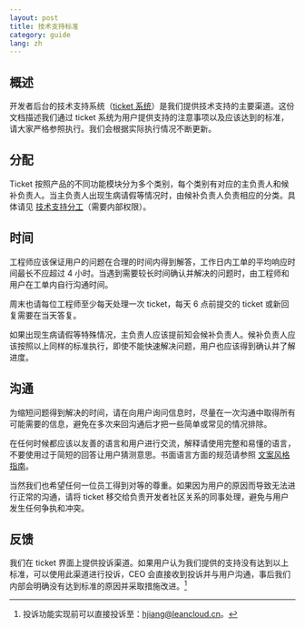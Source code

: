 ```yaml
---
layout: post
title: 技术支持标准
category: guide
lang: zh
---
```


## 概述

开发者后台的技术支持系统（[ticket 系统](https://leanticket.cn/t/leancloud/)）是我们提供技术支持的主要渠道。这份文档描述我们通过 ticket 系统为用户提供支持的注意事项以及应该达到的标准，请大家严格参照执行。我们会根据实际执行情况不断更新。

## 分配

Ticket 按照产品的不同功能模块分为多个类别，每个类别有对应的主负责人和候补负责人。当主负责人出现生病请假等情况时，由候补负责人负责相应的分类。具体请见 [技术支持分工](https://docs.google.com/a/onycloud.com/spreadsheets/d/14Wt5uL-Qd42sSCjPMlBd20auQnZX57VsHE__Hk4RLuI/edit?usp=sharing)（需要内部权限）。

## 时间

工程师应该保证用户的问题在合理的时间内得到解答，工作日内工单的平均响应时间最长不应超过 4 小时。当遇到需要较长时间确认并解决的问题时，由工程师和用户在工单内自行沟通时间。

周末也请每位工程师至少每天处理一次 ticket，每天 6 点前提交的 ticket 或新回复需要在当天答复。

如果出现生病请假等特殊情况，主负责人应该提前知会候补负责人。候补负责人应该按照以上同样的标准执行，即使不能快速解决问题，用户也应该得到确认并了解进度。

## 沟通

为缩短问题得到解决的时间，请在向用户询问信息时，尽量在一次沟通中取得所有可能需要的信息，避免在多次来回沟通后才把一些简单或常见的情况排除。

在任何时候都应该以友善的语言和用户进行交流，解释请使用完整和易懂的语言，不要使用过于简短的回答让用户猜测意思。书面语言方面的规范请参照 [文案风格指南](copywriting-style-guide.html)。

当然我们也希望任何一位员工得到对等的尊重。如果因为用户的原因而导致无法进行正常的沟通，请将 ticket 移交给负责开发者社区关系的同事处理，避免与用户发生任何争执和冲突。

## 反馈

我们在 ticket 界面上提供投诉渠道。如果用户认为我们提供的支持没有达到以上标准，可以使用此渠道进行投诉，CEO 会直接收到投诉并与用户沟通，事后我们内部会明确没有达到标准的原因并采取措施改进。[^1]

[^1]: 投诉功能实现前可以直接投诉至：<a href="mailto:hjiang@leancloud.cn">hjiang@leancloud.cn</a>。
